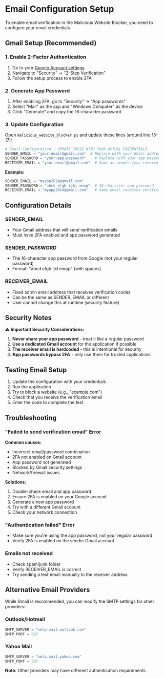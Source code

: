 # Email Configuration Setup

To enable email verification in the Malicious Website Blocker, you need to configure your email credentials.

## Gmail Setup (Recommended)

### 1. Enable 2-Factor Authentication
1. Go to your [Google Account settings](https://myaccount.google.com/)
2. Navigate to "Security" → "2-Step Verification"
3. Follow the setup process to enable 2FA

### 2. Generate App Password
1. After enabling 2FA, go to "Security" → "App passwords"
2. Select "Mail" as the app and "Windows Computer" as the device
3. Click "Generate" and copy the 16-character password

### 3. Update Configuration
Open `malicious_website_blocker.py` and update these lines (around line 15-17):

```python
# Email Configuration - UPDATE THESE WITH YOUR ACTUAL CREDENTIALS
SENDER_EMAIL = "your.email@gmail.com"  # Replace with your Gmail address
SENDER_PASSWORD = "your-app-password"    # Replace with your app password
RECEIVER_EMAIL = "your.email@gmail.com"  # Same as sender (you receive codes)
```

**Example:**
```python
SENDER_EMAIL = "myapp2024@gmail.com"
SENDER_PASSWORD = "abcd efgh ijkl mnop"  # 16-character app password
RECEIVER_EMAIL = "myapp2024@gmail.com"   # Same email receives verification codes
```

## Configuration Details

### SENDER_EMAIL
- Your Gmail address that will send verification emails
- Must have 2FA enabled and app password generated

### SENDER_PASSWORD
- The 16-character app password from Google (not your regular password)
- Format: "abcd efgh ijkl mnop" (with spaces)

### RECEIVER_EMAIL
- Fixed admin email address that receives verification codes
- Can be the same as SENDER_EMAIL or different
- User cannot change this at runtime (security feature)

## Security Notes

⚠️ **Important Security Considerations:**

1. **Never share your app password** - treat it like a regular password
2. **Use a dedicated Gmail account** for the application if possible
3. **The receiver email is hardcoded** - this is intentional for security
4. **App passwords bypass 2FA** - only use them for trusted applications

## Testing Email Setup

1. Update the configuration with your credentials
2. Run the application
3. Try to block a website (e.g., "example.com")
4. Check that you receive the verification email
5. Enter the code to complete the test

## Troubleshooting

### "Failed to send verification email" Error

**Common causes:**
- Incorrect email/password combination
- 2FA not enabled on Gmail account
- App password not generated
- Blocked by Gmail security settings
- Network/firewall issues

**Solutions:**
1. Double-check email and app password
2. Ensure 2FA is enabled on your Google account
3. Generate a new app password
4. Try with a different Gmail account
5. Check your network connection

### "Authentication failed" Error
- Make sure you're using the app password, not your regular password
- Verify 2FA is enabled on the sender Gmail account

### Emails not received
- Check spam/junk folder
- Verify RECEIVER_EMAIL is correct
- Try sending a test email manually to the receiver address

## Alternative Email Providers

While Gmail is recommended, you can modify the SMTP settings for other providers:

### Outlook/Hotmail
```python
SMTP_SERVER = "smtp-mail.outlook.com"
SMTP_PORT = 587
```

### Yahoo Mail
```python
SMTP_SERVER = "smtp.mail.yahoo.com"
SMTP_PORT = 587
```

**Note:** Other providers may have different authentication requirements.
